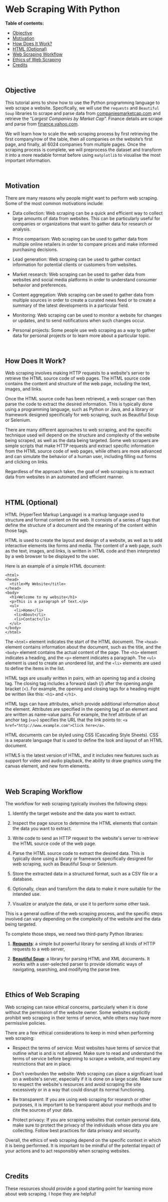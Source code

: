 # Web Scraping With Python


**Table of contents:**

<!--ts-->
  * [Objective](#objective)
  * [Motivation](#motivation)
  * [How Does It Work?](#how-does-it-work)
  * [HTML (Optional)](#html-optional)
  * [Web Scraping Workflow](#web-scraping-workflow)
  * [Ethics of Web Scraping](#ethics-of-web-scraping)
  * [Credits](#credits)
<!--te-->

<br>

## Objective

This tutorial aims to show how to use the Python programming language to web scrape a website. Specifically, we will use the `requests` and `Beautiful Soup` libraries to scrape and parse data from [companiesmarketcap.com](https://companiesmarketcap.com/) and retrieve the “*Largest Companies by Market Cap*”. Finance details are scrape and parse from [finance.yahoo.com](https://finance.yahoo.com/quote/).

We will learn how to scale the web scraping process by first retrieving the first company/row of the table, then all companies on the website’s first page, and finally, all 6024 companies from multiple pages. Once the scraping process is complete, we will preprocess the dataset and transform it into a more readable format before using `matplotlib` to visualise the most important information.

<br>

## Motivation

There are many reasons why people might want to perform web scraping. Some of the most common motivations include:

  - Data collection: Web scraping can be a quick and efficient way to collect large amounts of data from websites. This can be particularly useful for companies or organizations that want to gather data for research or analysis.

  - Price comparison: Web scraping can be used to gather data from multiple online retailers in order to compare prices and make informed purchasing decisions.

  - Lead generation: Web scraping can be used to gather contact information for potential clients or customers from websites.

  - Market research: Web scraping can be used to gather data from websites and social media platforms in order to understand consumer behavior and preferences.

  - Content aggregation: Web scraping can be used to gather data from multiple sources in order to create a curated news feed or to create a summary of the latest developments in a particular field.

  - Monitoring: Web scraping can be used to monitor a website for changes or updates, and to send notifications when such changes occur.

  - Personal projects: Some people use web scraping as a way to gather data for personal projects or to learn more about a particular topic.

<br>

## How Does It Work?

Web scraping involves making HTTP requests to a website's server to retrieve the HTML source code of web pages. The HTML source code contains the content and structure of the web page, including the text, images, and links.

Once the HTML source code has been retrieved, a web scraper can then parse the code to extract the desired information. This is typically done using a programming language, such as Python or Java, and a library or framework designed specifically for web scraping, such as Beautiful Soup or Selenium.

There are many different approaches to web scraping, and the specific technique used will depend on the structure and complexity of the website being scraped, as well as the data being targeted. Some web scrapers are simple scripts that make HTTP requests and extract specific information from the HTML source code of web pages, while others are more advanced and can simulate the behavior of a human user, including filling out forms and clicking on links.

Regardless of the approach taken, the goal of web scraping is to extract data from websites in an automated and efficient manner.

<br>

## HTML (Optional)

HTML (HyperText Markup Language) is a markup language used to structure and format content on the web. It consists of a series of tags that define the structure of a document and the meaning of the content within those tags.

HTML is used to create the layout and design of a website, as well as to add interactive elements like forms and media. The content of a web page, such as the text, images, and links, is written in HTML code and then interpreted by a web browser to be displayed to the user.

Here is an example of a simple HTML document:

```
<html>
<head>
  <title>My Website</title>
</head>
<body>
  <h1>Welcome to my website</h1>
  <p>This is a paragraph of text.</p>
  <ul>
    <li>Home</li>
    <li>About</li>
    <li>Contact</li>
  </ul>
</body>
</html>

```
The `<html>` element indicates the start of the HTML document. The `<head>` element contains information about the document, such as the title, and the `<body>` element contains the actual content of the page. The `<h1>` element indicates a heading, and the `<p>` element indicates a paragraph. The `<ul>` element is used to create an unordered list, and the `<li>` elements are used to define the items in the list.


HTML tags are usually written in pairs, with an opening tag and a closing tag. The closing tag includes a forward slash (/) after the opening angle bracket (<). For example, the opening and closing tags for a heading might be written like this: `<h1>` and `</h1>`.

HTML tags can have attributes, which provide additional information about the element. Attributes are specified in the opening tag of an element and are written as name-value pairs. For example, the href attribute of an anchor tag (`<a>`) specifies the URL that the link points to: `<a href="http://www.example.com">Click here</a>`.

HTML documents can be styled using CSS (Cascading Style Sheets). CSS is a separate language that is used to define the look and layout of an HTML document.

HTML5 is the latest version of HTML, and it includes new features such as support for video and audio playback, the ability to draw graphics using the canvas element, and new form elements.

<br>
  
## Web Scraping Workflow

The workflow for web scraping typically involves the following steps:

  1. Identify the target website and the data you want to extract.

  2. Inspect the page source to determine the HTML elements that contain the data you want to extract.

  3. Write code to send an HTTP request to the website's server to retrieve the HTML source code of the web page.

  4. Parse the HTML source code to extract the desired data. This is typically done using a library or framework specifically designed for web scraping, such as Beautiful Soup or Selenium.

  5. Store the extracted data in a structured format, such as a CSV file or a database.

  6. Optionally, clean and transform the data to make it more suitable for the intended use.

  7. Visualize or analyze the data, or use it to perform some other task.

This is a general outline of the web scraping process, and the specific steps involved can vary depending on the complexity of the website and the data being targeted.

To complete those steps, we need two third-party Python libraries:
1. **[Requests](https://docs.python-requests.org/en/master/)**: a simple but powerful library for sending all kinds of HTTP requests to a web server,
  
2. **[Beautiful Soup](https://beautiful-soup-4.readthedocs.io/en/latest/)**: a library for parsing HTML and XML documents. It works with a user-selected parser to provide idiomatic ways of navigating, searching, and modifying the parse tree.

<br>
  
## Ethics of Web Scraping
  
Web scraping can raise ethical concerns, particularly when it is done without the permission of the website owner. Some websites explicitly prohibit web scraping in their terms of service, while others may have more permissive policies.

There are a few ethical considerations to keep in mind when performing web scraping:

  - Respect the terms of service: Most websites have terms of service that outline what is and is not allowed. Make sure to read and understand the terms of service before beginning to scrape a website, and respect any restrictions that are in place.

  - Don't overburden the website: Web scraping can place a significant load on a website's server, especially if it is done on a large scale. Make sure to respect the website's resources and avoid scraping the site excessively or in a way that could disrupt its normal functioning.

  - Be transparent: If you are using web scraping for research or other purposes, it is important to be transparent about your methods and to cite the sources of your data.

  - Protect privacy: If you are scraping websites that contain personal data, make sure to protect the privacy of the individuals whose data you are collecting. Follow best practices for data privacy and security.

Overall, the ethics of web scraping depend on the specific context in which it is being performed. It is important to be mindful of the potential impact of your actions and to act responsibly when scraping websites.

<br>

## Credits

These resources should provide a good starting point for learning more about web scraping. I hope they are helpful!